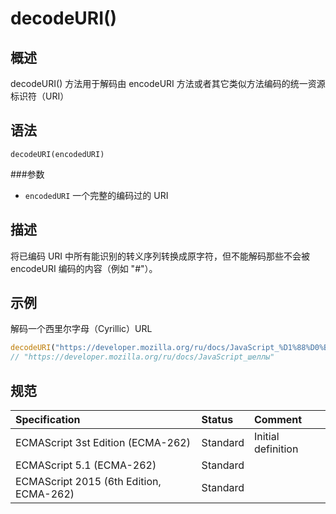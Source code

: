 # decodeURI()

## 概述

decodeURI() 方法用于解码由 encodeURI 方法或者其它类似方法编码的统一资源标识符（URI）

## 语法
`decodeURI(encodedURI)`

###参数
* `encodedURI` 一个完整的编码过的 URI

## 描述

将已编码 URI 中所有能识别的转义序列转换成原字符，但不能解码那些不会被 encodeURI 编码的内容（例如 "#"）。

## 示例

解码一个西里尔字母（Cyrillic）URL
```javascript
decodeURI("https://developer.mozilla.org/ru/docs/JavaScript_%D1%88%D0%B5%D0%BB%D0%BB%D1%8B");
// "https://developer.mozilla.org/ru/docs/JavaScript_шеллы"
```

## 规范

| Specification                           | Status   | Comment            |
|:----------------------------------------|:---------|:-------------------|
| ECMAScript 3st Edition (ECMA-262)       | Standard | Initial definition |
| ECMAScript 5.1 (ECMA-262)               | Standard |                    |
| ECMAScript 2015 (6th Edition, ECMA-262) | Standard |                    |